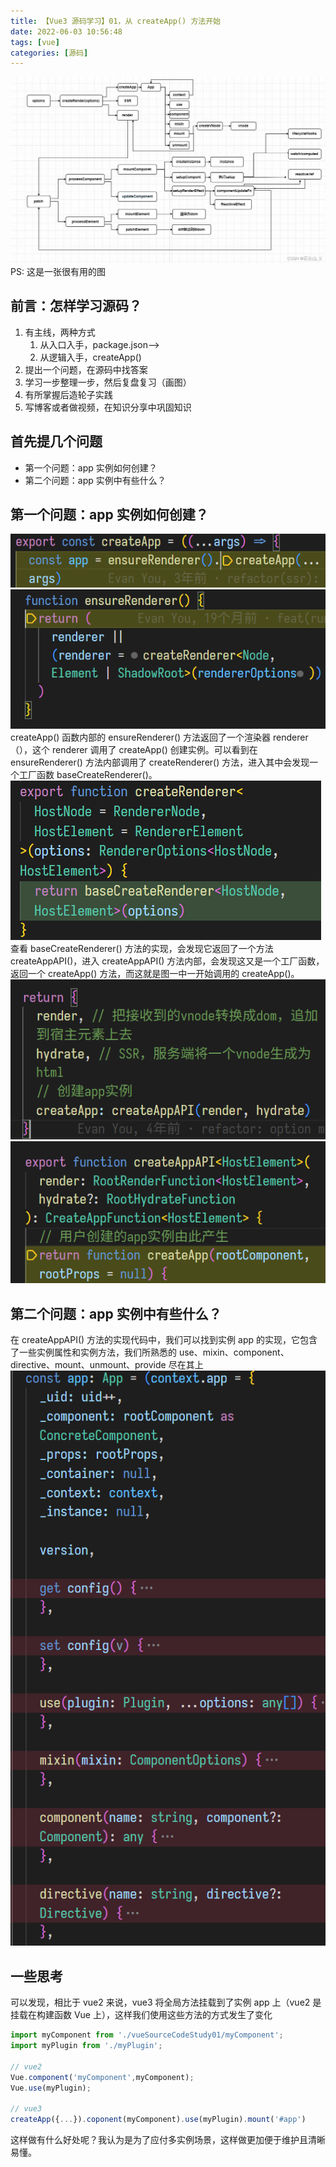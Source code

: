 ```yaml
---
title: 【Vue3 源码学习】01，从 createApp() 方法开始
date: 2022-06-03 10:56:48
tags: [vue]
categories: [源码]
---
```



![s0](./vueSourceCodeStudy01/s0.jpg)
PS: 这是一张很有用的图

## 前言：怎样学习源码？
1. 有主线，两种方式
   1. 从入口入手，package.json-->
   2. 从逻辑入手，createApp()
2. 提出一个问题，在源码中找答案
3. 学习一步整理一步，然后复盘复习（画图）
4. 有所掌握后造轮子实践
5. 写博客或者做视频，在知识分享中巩固知识

## 首先提几个问题
- 第一个问题：app 实例如何创建？
- 第二个问题：app 实例中有些什么？

## 第一个问题：app 实例如何创建？
![s1-1](./vueSourceCodeStudy01/s1-1.png)
![s1-2](./vueSourceCodeStudy01/s1-2.png)
createApp() 函数内部的 ensureRenderer() 方法返回了一个渲染器 renderer（），这个 renderer 调用了 createApp() 创建实例。可以看到在 ensureRenderer() 方法内部调用了 createRenderer() 方法，进入其中会发现一个工厂函数 baseCreateRenderer()。
![s1-3](./vueSourceCodeStudy01/s1-3.png) 
查看 baseCreateRenderer() 方法的实现，会发现它返回了一个方法 createAppAPI()，进入 createAppAPI() 方法内部，会发现这又是一个工厂函数，返回一个 createApp() 方法，而这就是图一中一开始调用的 createApp()。
![s1-4](./vueSourceCodeStudy01/s1-4.png)
![s1-5](./vueSourceCodeStudy01/s1-5.png)

## 第二个问题：app 实例中有些什么？
在 createAppAPI() 方法的实现代码中，我们可以找到实例 app 的实现，它包含了一些实例属性和实例方法，我们所熟悉的 use、mixin、component、directive、mount、unmount、provide 尽在其上
![s1-6](./vueSourceCodeStudy01/s1-6.png)

## 一些思考
可以发现，相比于 vue2 来说，vue3 将全局方法挂载到了实例 app 上（vue2 是挂载在构建函数 Vue 上），这样我们使用这些方法的方式发生了变化
```javascript
import myComponent from './vueSourceCodeStudy01/myComponent';
import myPlugin from './myPlugin';

// vue2
Vue.component('myComponent',myComponent);
Vue.use(myPlugin);

// vue3
createApp({...}).coponent(myComponent).use(myPlugin).mount('#app')
```
这样做有什么好处呢？我认为是为了应付多实例场景，这样做更加便于维护且清晰易懂。